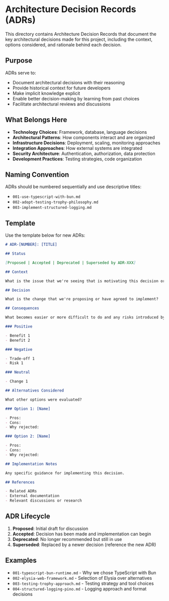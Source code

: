 # Architecture Decision Records (ADRs)

This directory contains Architecture Decision Records that document the key architectural decisions made for this project, including the context, options considered, and rationale behind each decision.

## Purpose

ADRs serve to:

- Document architectural decisions with their reasoning
- Provide historical context for future developers
- Make implicit knowledge explicit
- Enable better decision-making by learning from past choices
- Facilitate architectural reviews and discussions

## What Belongs Here

- **Technology Choices**: Framework, database, language decisions
- **Architectural Patterns**: How components interact and are organized
- **Infrastructure Decisions**: Deployment, scaling, monitoring approaches
- **Integration Approaches**: How external systems are integrated
- **Security Architecture**: Authentication, authorization, data protection
- **Development Practices**: Testing strategies, code organization

## Naming Convention

ADRs should be numbered sequentially and use descriptive titles:

- `001-use-typescript-with-bun.md`
- `002-adopt-testing-trophy-philosophy.md`
- `003-implement-structured-logging.md`

## Template

Use the template below for new ADRs:

```markdown
# ADR-[NUMBER]: [TITLE]

## Status

[Proposed | Accepted | Deprecated | Superseded by ADR-XXX]

## Context

What is the issue that we're seeing that is motivating this decision or change?

## Decision

What is the change that we're proposing or have agreed to implement?

## Consequences

What becomes easier or more difficult to do and any risks introduced by this change?

### Positive

- Benefit 1
- Benefit 2

### Negative

- Trade-off 1
- Risk 1

### Neutral

- Change 1

## Alternatives Considered

What other options were evaluated?

### Option 1: [Name]

- Pros:
- Cons:
- Why rejected:

### Option 2: [Name]

- Pros:
- Cons:
- Why rejected:

## Implementation Notes

Any specific guidance for implementing this decision.

## References

- Related ADRs
- External documentation
- Relevant discussions or research
```

## ADR Lifecycle

1. **Proposed**: Initial draft for discussion
2. **Accepted**: Decision has been made and implementation can begin
3. **Deprecated**: No longer recommended but still in use
4. **Superseded**: Replaced by a newer decision (reference the new ADR)

## Examples

- `001-typescript-bun-runtime.md` - Why we chose TypeScript with Bun
- `002-elysia-web-framework.md` - Selection of Elysia over alternatives
- `003-testing-trophy-approach.md` - Testing strategy and tool choices
- `004-structured-logging-pino.md` - Logging approach and format decisions
